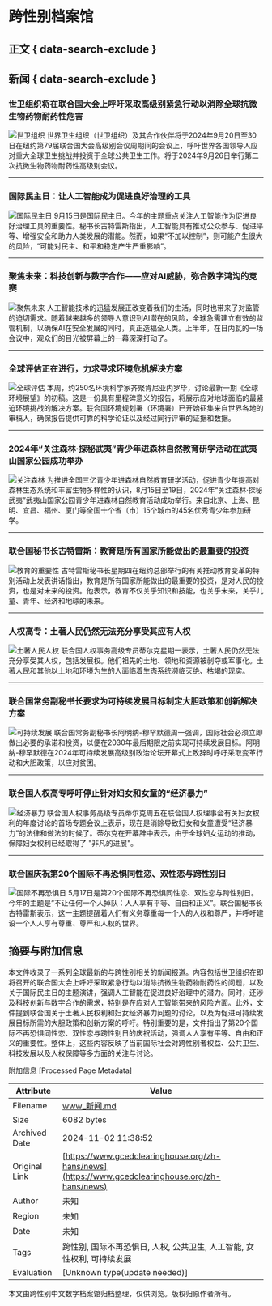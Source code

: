 # 跨性别档案馆

## 正文 { data-search-exclude }


## 新闻 { data-search-exclude }

### 世卫组织将在联合国大会上呼吁采取高级别紧急行动以消除全球抗微生物药物耐药性危害
![世卫组织](https://www.gcedclearinghouse.org/sites/default/files/styles/infocus_thumbnail/public/news_image/news240919_WHO.jpg?itok=jJVFpUzT)
世界卫生组织（世卫组织）及其合作伙伴将于2024年9月20日至30日在纽约第79届联合国大会高级别会议周期间的会议上，呼吁世界各国领导人应对重大全球卫生挑战并投资于全球公共卫生工作。将于2024年9月26日举行第二次抗微生物药物耐药性高级别会议。

---

### 国际民主日：让人工智能成为促进良好治理的工具
![国际民主日](https://www.gcedclearinghouse.org/sites/default/files/styles/infocus_thumbnail/public/news_image/news240915_UN.jpg?itok=F1RluQG_)
9月15日是国际民主日。今年的主题重点关注人工智能作为促进良好治理工具的重要性。秘书长古特雷斯指出，人工智能具有推动公众参与、促进平等、增强安全和助力人类发展的潜能。然而，如果“不加以控制”，则可能产生很大的风险，“可能对民主、和平和稳定产生严重影响”。

---

### 聚焦未来：科技创新与数字合作——应对AI威胁，弥合数字鸿沟的竞赛
![聚焦未来](https://www.gcedclearinghouse.org/sites/default/files/styles/infocus_thumbnail/public/news_image/news240913_UN.jpg?itok=6YKiN5_P)
人工智能技术的迅猛发展正改变着我们的生活，同时也带来了对监管的迫切需求。随着越来越多的领导人意识到AI潜在的风险，全球急需建立有效的监管机制，以确保AI在安全发展的同时，真正造福全人类。上半年，在日内瓦的一场会议中，观众们的目光被屏幕上的一幕深深打动了。

---

### 全球评估正在进行，力求寻求环境危机解决方案
![全球评估](https://www.gcedclearinghouse.org/sites/default/files/styles/infocus_thumbnail/public/news_image/news240905_UNEP_2.jpg?itok=lNvXLYJM)
本周，约250名环境科学家齐聚肯尼亚内罗毕，讨论最新一期《全球环境展望》的初稿。这是一份具有里程碑意义的报告，将展示应对地球面临的最紧迫环境挑战的解决方案。联合国环境规划署（环境署）已开始征集来自世界各地的审稿人，确保报告提供可靠的科学论证以及经过同行评审的证据和数据。

---

### 2024年“关注森林·探秘武夷”青少年进森林自然教育研学活动在武夷山国家公园成功举办
![关注森林](https://www.gcedclearinghouse.org/sites/default/files/styles/infocus_thumbnail/public/news_image/news241002_focusing%20on%20forest.jpg?itok=oFiHQKSO)
为推进全国三亿青少年进森林自然教育研学活动，促进青少年提高对森林生态系统和丰富生物多样性的认识，8月15日至19日，2024年“关注森林·探秘武夷”武夷山国家公园青少年进森林自然教育活动成功举行。来自北京、上海、昆明、宜昌、福州、厦门等全国十个省（市）15个城市的45名优秀青少年参加研学。

---

### 联合国秘书长古特雷斯：教育是所有国家所能做出的最重要的投资
![教育的重要性](https://www.gcedclearinghouse.org/sites/default/files/styles/infocus_thumbnail/public/news_image/news240711_UN.jpg?itok=BYO3baFz)
古特雷斯秘书长星期四在纽约总部举行的有关推动教育变革的特别活动上发表讲话指出，教育是所有国家所能做出的最重要的投资，是对人民的投资，也是对未来的投资。他表示，教育不仅关乎知识和技能，也关乎未来，关乎儿童、青年、经济和地球的未来。

---

### 人权高专：土著人民仍然无法充分享受其应有人权
![土著人民人权](https://www.gcedclearinghouse.org/sites/default/files/styles/infocus_thumbnail/public/news_image/news240709_UN.jpg?itok=RfgAJQJI)
联合国人权事务高级专员蒂尔克星期一表示，土著人民仍然无法充分享受其人权，包括发展权。他们祖先的土地、领地和资源被剥夺或军事化。土著人民和其他以土地和环境为生的人面临着生态系统濒临灭绝、枯竭的现实。

---

### 联合国常务副秘书长要求为可持续发展目标制定大胆政策和创新解决方案
![可持续发展](https://www.gcedclearinghouse.org/sites/default/files/styles/infocus_thumbnail/public/news_image/news240708_UN.jpg?itok=RH2torbr)
联合国常务副秘书长阿明纳-穆罕默德周一强调，国际社会必须立即做出必要的承诺和投资，以便在2030年最后期限之前实现可持续发展目标。阿明纳-穆罕默德在2024年可持续发展高级别政治论坛开幕式上致辞时呼吁采取变革行动和大胆政策，以应对贫困。

---

### 联合国人权高专呼吁停止针对妇女和女童的“经济暴力”
![经济暴力](https://www.gcedclearinghouse.org/sites/default/files/styles/infocus_thumbnail/public/news_image/news240628_UN.jpg?itok=hpYRIJfV)
联合国人权事务高级专员蒂尔克周五在联合国人权理事会有关妇女权利的年度讨论的首场专题会议上表示，现在是消除导致妇女和女童遭受“经济暴力”的法律和做法的时候了。蒂尔克在开幕辞中表示，由于全球妇女运动的推动，保障妇女权利已经取得了 "非凡的进展"。

---

### 联合国庆祝第20个国际不再恐惧同性恋、双性恋与跨性别日
![国际不再恐惧日](https://www.gcedclearinghouse.org/sites/default/files/styles/infocus_thumbnail/public/news_image/news240516_UN.jpg?itok=8N8-2Q1z)
5月17日是第20个国际不再恐惧同性恋、双性恋与跨性别日。今年的主题是“不让任何一个人掉队：人人享有平等、自由和正义”。联合国秘书长古特雷斯表示，这一主题提醒着人们有义务尊重每一个人的人权和尊严，并呼吁建设一个人人享有尊重、尊严和人权的世界。

## 摘要与附加信息

<!-- tcd_abstract -->
本文件收录了一系列全球最新的与跨性别相关的新闻报道。内容包括世卫组织在即将召开的联合国大会上呼吁采取紧急行动以消除抗微生物药物耐药性的问题，以及关于国际民主日的主题演讲，强调人工智能在促进良好治理中的潜力。同时，还涉及科技创新与数字合作的需求，特别是在应对人工智能带来的风险方面。此外，文件提到联合国关于土著人民权利和妇女经济暴力问题的讨论，以及为促进可持续发展目标所需的大胆政策和创新方案的呼吁。特别重要的是，文件指出了第20个国际不再恐惧同性恋、双性恋与跨性别日的庆祝活动，强调人人享有平等、自由和正义的重要性。整体上，这些内容反映了当前国际社会对跨性别者权益、公共卫生、科技发展以及人权保障等多方面的关注与讨论。
<!-- tcd_abstract_end -->

附加信息 [Processed Page Metadata]

| Attribute       | Value                                  |
|-----------------|----------------------------------------|
| Filename        | www_新闻.md                             |
| Size            | 6082 bytes                           |
| Archived Date   | 2024-11-02 11:38:52                             |
| Original Link   | [https://www.gcedclearinghouse.org/zh-hans/news](https://www.gcedclearinghouse.org/zh-hans/news)                       |
| Author          | 未知                               |
| Region          | 未知                               |
| Date            | 未知                                 |
| Tags            | 跨性别, 国际不再恐惧日, 人权, 公共卫生, 人工智能, 女性权利, 可持续发展                                 |
| Evaluation            | [Unknown type(update needed)]                                 |
<!-- tcd_table_end -->

本文由跨性别中文数字档案馆归档整理，仅供浏览。版权归原作者所有。
